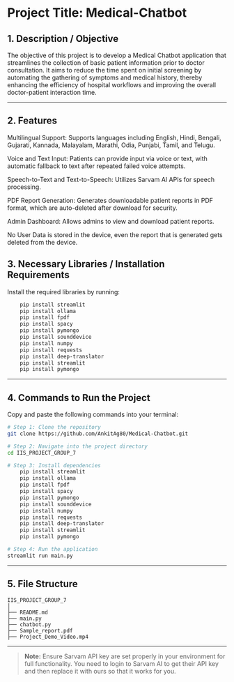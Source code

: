 # Project Title: Medical-Chatbot

## 1. Description / Objective

The objective of this project is to develop a Medical Chatbot application that streamlines the collection of basic patient information prior to doctor consultation. It aims to reduce the time spent on initial screening by automating the gathering of symptoms and medical history, thereby enhancing the efficiency of hospital workflows and improving the overall doctor-patient interaction time.

---

## 2. Features
Multilingual Support: Supports languages including English, Hindi, Bengali, Gujarati, Kannada, Malayalam, Marathi, Odia, Punjabi, Tamil, and Telugu.

Voice and Text Input: Patients can provide input via voice or text, with automatic fallback to text after repeated failed voice attempts.

Speech-to-Text and Text-to-Speech: Utilizes Sarvam AI APIs for speech processing.

PDF Report Generation: Generates downloadable patient reports in PDF format, which are auto-deleted after download for security.

Admin Dashboard: Allows admins to view and download patient reports.

No User Data is stored in the device, even the report that is generated gets deleted from the device.

## 3. Necessary Libraries / Installation Requirements

Install the required libraries by running:

```bash
    pip install streamlit
    pip install ollama
    pip install fpdf
    pip install spacy
    pip install pymongo
    pip install sounddevice
    pip install numpy
    pip install requests
    pip install deep-translator
    pip install streamlit
    pip install pymongo
```
---

## 4. Commands to Run the Project

Copy and paste the following commands into your terminal:

```bash
# Step 1: Clone the repository
git clone https://github.com/AnkitAg80/Medical-Chatbot.git

# Step 2: Navigate into the project directory
cd IIS_PROJECT_GROUP_7

# Step 3: Install dependencies
    pip install streamlit
    pip install ollama
    pip install fpdf
    pip install spacy
    pip install pymongo
    pip install sounddevice
    pip install numpy
    pip install requests
    pip install deep-translator
    pip install streamlit
    pip install pymongo

# Step 4: Run the application
streamlit run main.py
```
---

## 5. File Structure

```
IIS_PROJECT_GROUP_7
│
├── README.md                    
├── main.py                 
├── chatbot.py               
├── Sample_report.pdf       
├── Project_Demo_Video.mp4   
```
---
> **Note:** Ensure Sarvam API key are set properly in your environment for full functionality. You need to login to Sarvam AI to get their API key and then replace it with ours so that it works for you.
